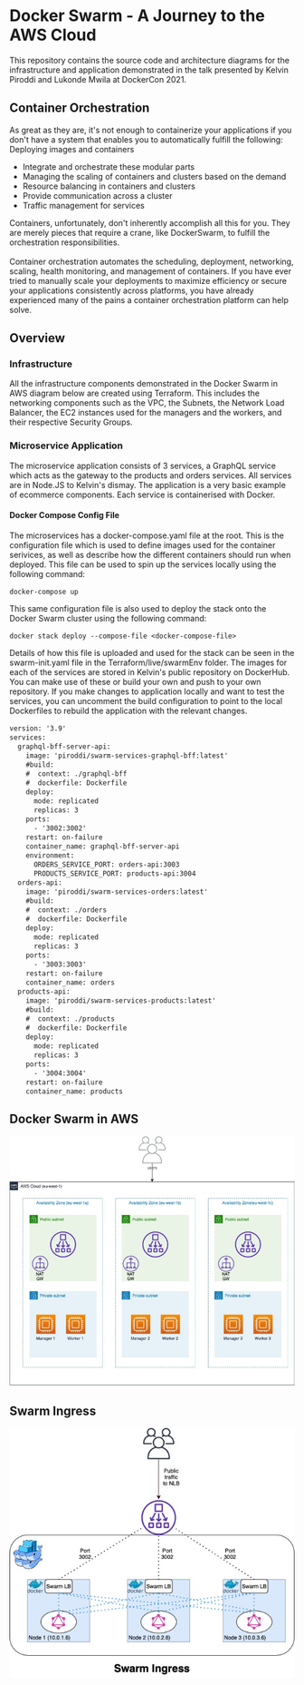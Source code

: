 # Docker Swarm - A Journey to the AWS Cloud 
This repository contains the source code and architecture diagrams for the infrastructure and application demonstrated in the talk presented by Kelvin Piroddi and Lukonde Mwila at DockerCon 2021.

## Container Orchestration
As great as they are, it's not enough to containerize your applications if you don't have a system that enables you to automatically fulfill the following:
Deploying images and containers
- Integrate and orchestrate these modular parts
- Managing the scaling of containers and clusters based on the demand
- Resource balancing in containers and clusters
- Provide communication across a cluster
- Traffic management for services

Containers, unfortunately, don't inherently accomplish all this for you. They are merely pieces that require a crane, like DockerSwarm, to fulfill the orchestration responsibilities.<br /><br />
Container orchestration automates the scheduling, deployment, networking, scaling, health monitoring, and management of containers. If you have ever tried to manually scale your deployments to maximize efficiency or secure your applications consistently across platforms, you have already experienced many of the pains a container orchestration platform can help solve. 

## Overview
### Infrastructure
All the infrastructure components demonstrated in the Docker Swarm in AWS diagram below are created using Terraform. This includes the networking components such as the VPC, the Subnets, the Network Load Balancer, the EC2 instances used for the managers and the workers, and their respective Security Groups. 

### Microservice Application
The microservice application consists of 3 services, a GraphQL service which acts as the gateway to the products and orders services. All services are in Node.JS to Kelvin's dismay. The application is a very basic example of ecommerce components. Each service is containerised with Docker. 

#### Docker Compose Config File
The microservices has a docker-compose.yaml file at the root. This is the configuration file which is used to define images used for the container serivices, as well as describe how the different containers should run when deployed. This file can be used to spin up the services locally using the following command: 
```
docker-compose up
```
This same configuration file is also used to deploy the stack onto the Docker Swarm cluster using the following command: 
```
docker stack deploy --compose-file <docker-compose-file>
```
Details of how this file is uploaded and used for the stack can be seen in the swarm-init.yaml file in the Terraform/live/swarmEnv folder. The images for each of the services are stored in Kelvin's public repository on DockerHub. You can make use of these or build your own and push to your own repository. If you make changes to application locally and want to test the services, you can uncomment the build configuration to point to the local Dockerfiles to rebuild the application with the relevant changes.

```
version: '3.9'
services:
  graphql-bff-server-api:
    image: 'piroddi/swarm-services-graphql-bff:latest'
    #build:
    #  context: ./graphql-bff
    #  dockerfile: Dockerfile
    deploy:
      mode: replicated
      replicas: 3
    ports:
      - '3002:3002'
    restart: on-failure
    container_name: graphql-bff-server-api
    environment:
      ORDERS_SERVICE_PORT: orders-api:3003
      PRODUCTS_SERVICE_PORT: products-api:3004
  orders-api:
    image: 'piroddi/swarm-services-orders:latest'
    #build:
    #  context: ./orders
    #  dockerfile: Dockerfile
    deploy:
      mode: replicated
      replicas: 3
    ports:
      - '3003:3003'
    restart: on-failure
    container_name: orders
  products-api:
    image: 'piroddi/swarm-services-products:latest'
    #build:
    #  context: ./products
    #  dockerfile: Dockerfile
    deploy:
      mode: replicated
      replicas: 3
    ports:
      - '3004:3004'
    restart: on-failure
    container_name: products
```

## Docker Swarm in AWS
![Alt text](./Docker-Swarm-AWS.jpg?raw=true "Docker Swarm in AWS Diagram")

## Swarm Ingress
![Alt text](./Swarm-ingress.jpg?raw=true "Swarm Ingress Diagram")
